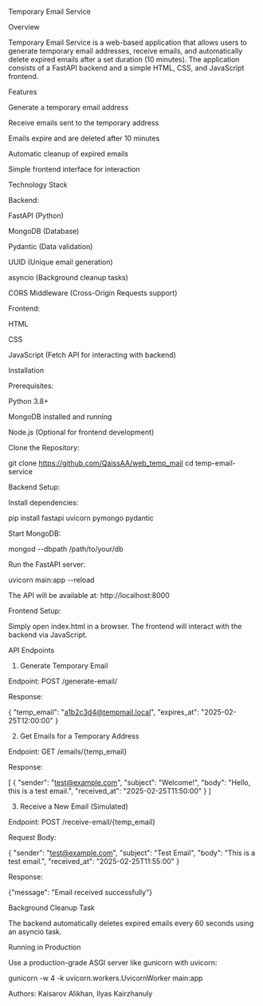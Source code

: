 Temporary Email Service

Overview

Temporary Email Service is a web-based application that allows users to generate temporary email addresses, receive emails, and automatically delete expired emails after a set duration (10 minutes). The application consists of a FastAPI backend and a simple HTML, CSS, and JavaScript frontend.

Features

Generate a temporary email address

Receive emails sent to the temporary address

Emails expire and are deleted after 10 minutes

Automatic cleanup of expired emails

Simple frontend interface for interaction

Technology Stack

Backend:

FastAPI (Python)

MongoDB (Database)

Pydantic (Data validation)

UUID (Unique email generation)

asyncio (Background cleanup tasks)

CORS Middleware (Cross-Origin Requests support)

Frontend:

HTML

CSS

JavaScript (Fetch API for interacting with backend)

Installation

Prerequisites:

Python 3.8+

MongoDB installed and running

Node.js (Optional for frontend development)

Clone the Repository:

git clone https://github.com/QaissAA/web_temp_mail
cd temp-email-service

Backend Setup:

Install dependencies:

pip install fastapi uvicorn pymongo pydantic

Start MongoDB:

mongod --dbpath /path/to/your/db

Run the FastAPI server:

uvicorn main:app --reload

The API will be available at: http://localhost:8000

Frontend Setup:

Simply open index.html in a browser. The frontend will interact with the backend via JavaScript.

API Endpoints

1. Generate Temporary Email

Endpoint: POST /generate-email/

Response:

{
  "temp_email": "a1b2c3d4@tempmail.local",
  "expires_at": "2025-02-25T12:00:00"
}

2. Get Emails for a Temporary Address

Endpoint: GET /emails/{temp_email}

Response:

[
  {
    "sender": "test@example.com",
    "subject": "Welcome!",
    "body": "Hello, this is a test email.",
    "received_at": "2025-02-25T11:50:00"
  }
]

3. Receive a New Email (Simulated)

Endpoint: POST /receive-email/{temp_email}

Request Body:

{
  "sender": "test@example.com",
  "subject": "Test Email",
  "body": "This is a test email.",
  "received_at": "2025-02-25T11:55:00"
}

Response:

{"message": "Email received successfully"}

Background Cleanup Task

The backend automatically deletes expired emails every 60 seconds using an asyncio task.

Running in Production

Use a production-grade ASGI server like gunicorn with uvicorn:

gunicorn -w 4 -k uvicorn.workers.UvicornWorker main:app



Authors: Kaisarov Alikhan, Ilyas Kairzhanuly



